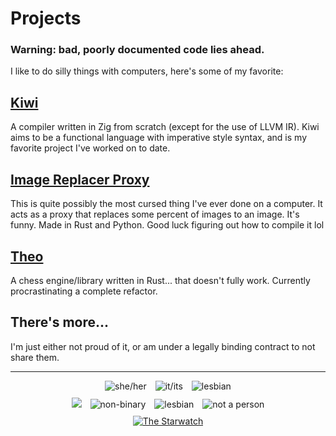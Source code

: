 # Projects

### Warning: bad, poorly documented code lies ahead.

I like to do silly things with computers, here's some of my favorite:

## [Kiwi](https://github.com/patchydev/kiwi)

A compiler written in Zig from scratch (except for the use of LLVM IR). Kiwi aims to be a functional language with imperative style syntax, and is my favorite project I've worked on to date.

## [Image Replacer Proxy](https://github.com/patchydev/network-file-replacer)

This is quite possibly the most cursed thing I've ever done on a computer. It acts as a proxy that replaces some percent of images to an image. It's funny. Made in Rust and Python. Good luck figuring out how to compile it lol

## [Theo](https://github.com/patchydev/theo)

A chess engine/library written in Rust... that doesn't fully work. Currently procrastinating a complete refactor.

## There's more...

I'm just either not proud of it, or am under a legally binding contract to not share them.

<hr>
<div style="text-align: center;">
  <img src="/images/she_her.png" alt="she/her" style="display: inline-block; margin: 0 5px;">
  <a href="https://lgbtqia.wiki/wiki/Voidpunk" target="_blank"><img src="/images/it_its.png" alt="it/its" style="display: inline-block; margin: 0 5px;"></a>
  <img src="/images/hrt-e2.gif" alt="lesbian" style="display: inline-block; margin: 0 5px;">
</div>

<div style="text-align: center; margin-top: 10px;">
  <a href="https://trans.fish"><img src="/images/trans.png" style="display: inline-block; margin: 0 5px;"></a>
  <img src="/images/enby.png" alt="non-binary" style="display: inline-block; margin: 0 5px;">
  <img src="/images/lesbi.png" alt="lesbian" style="display: inline-block; margin: 0 5px;">
  <img src="/images/nap.png" alt="not a person" style="display: inline-block; margin: 0 5px;">
</div>

<div style="text-align: center; margin-top: 10px;">
  <a href="https://aurakle.dev" target="_blank"><img src="https://aurakle.dev/images/buttons/mine.png" alt="The Starwatch"></a>
</div>
